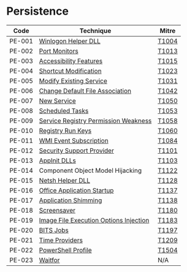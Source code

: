 # Persistence

|Code     |Technique               |Mitre     |
|---------|------------------------|----------|
|PE-001   |[Winlogon Helper DLL](https://pentestlab.blog/2020/01/14/persistence-winlogon-helper-dll/)|[T1004](https://attack.mitre.org/techniques/T1004/)|
|PE-002   |[Port Monitors](https://pentestlab.blog/2019/10/28/persistence-port-monitors/)|[T1013](https://attack.mitre.org/techniques/T1013/)|
|PE-003   |[Accessibility Features](https://pentestlab.blog/2019/11/13/persistence-accessibility-features/)|[T1015](https://attack.mitre.org/techniques/T1015/)|
|PE-004   |[Shortcut Modification](https://pentestlab.blog/2019/10/08/persistence-shortcut-modification/)|[T1023](https://attack.mitre.org/techniques/T1023/)|
|PE-005   |[Modify Existing Service](https://pentestlab.blog/2020/01/22/persistence-modify-existing-service/)|[T1031](https://attack.mitre.org/techniques/T1031/)|
|PE-006   |[Change Default File Association](https://pentestlab.blog/2020/01/06/persistence-change-default-file-association/)|[T1042](https://attack.mitre.org/techniques/T1042/)|
|PE-007   |[New Service](https://pentestlab.blog/2019/10/07/persistence-new-service/)|[T1050](https://attack.mitre.org/techniques/T1050/)|
|PE-008   |[Scheduled Tasks](https://pentestlab.blog/2019/11/04/persistence-scheduled-tasks/)|[T1053](https://attack.mitre.org/techniques/T1053/)|
|PE-009   |[Service Registry Permission Weakness](https://pentestlab.blog/2020/01/22/persistence-modify-existing-service/)|[T1058](https://attack.mitre.org/techniques/T1058/)|
|PE-010   |[Registry Run Keys](https://pentestlab.blog/2019/10/01/persistence-registry-run-keys/)|[T1060](https://attack.mitre.org/techniques/T1060/)|
|PE-011   |[WMI Event Subscription](https://pentestlab.blog/2020/01/21/persistence-wmi-event-subscription/)|[T1084](https://attack.mitre.org/techniques/T1084/)|
|PE-012   |[Security Support Provider](https://pentestlab.blog/2019/10/21/persistence-security-support-provider/)|[T1101](https://attack.mitre.org/techniques/T1101/)|
|PE-013   |[AppInit DLLs](https://pentestlab.blog/2020/01/07/persistence-appinit-dlls/)|[T1103](https://attack.mitre.org/techniques/T1103/)|
|PE-014   |Component Object Model Hijacking|[T1122](https://attack.mitre.org/techniques/T1122/)|
|PE-015   |[Netsh Helper DLL](https://pentestlab.blog/2019/10/29/persistence-netsh-helper-dll/)|[T1128](https://attack.mitre.org/techniques/T1128/)|
|PE-016   |[Office Application Startup](https://pentestlab.blog/2019/12/11/persistence-office-application-startup/)|[T1137](https://attack.mitre.org/techniques/T1137/)|
|PE-017   |[Application Shimming](https://pentestlab.blog/2019/12/16/persistence-application-shimming/)|[T1138](https://attack.mitre.org/techniques/T1138/)|
|PE-018   |[Screensaver](https://pentestlab.blog/2019/10/09/persistence-screensaver/)|[T1180](https://attack.mitre.org/techniques/T1180/)|
|PE-019   |[Image File Execution Options Injection](https://pentestlab.blog/2020/01/13/persistence-image-file-execution-options-injection/)|[T1183](https://attack.mitre.org/techniques/T1183/)|
|PE-020   |[BITS Jobs](https://pentestlab.blog/2019/10/30/persistence-bits-jobs/)|[T1197](https://attack.mitre.org/techniques/T1197/)|
|PE-021   |[Time Providers](https://pentestlab.blog/2019/10/22/persistence-time-providers/)|[T1209](https://attack.mitre.org/techniques/T1209/)|
|PE-022   |[PowerShell Profile](https://pentestlab.blog/2019/11/05/persistence-powershell-profile/)|[T1504](https://attack.mitre.org/techniques/T1504/)|
|PE-023   |[Waitfor](https://pentestlab.blog/2020/02/04/persistence-waitfor/)|N/A|
